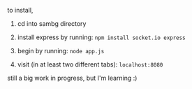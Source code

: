 to install,


1) cd into sambg directory

2) install express by running: `npm install socket.io express`

3) begin by running: `node app.js`

4) visit (in at least two different tabs): `localhost:8080`


still a big work in progress, but I'm learning :)